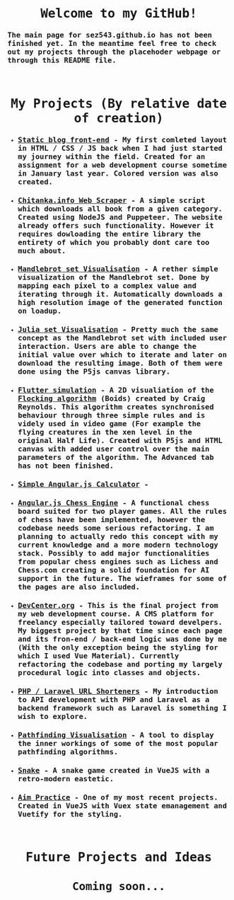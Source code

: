 <link ref="stylesheet" href="md_styles.css">
<div style="font-family: 'Fira Code', monospace; ">
<h1 style="text-align:center;"> Welcome to my GitHub!</h1>
<h3> The main page for sez543.github.io has not been finished yet. In the meantime feel free to check out my projects through the placehoder webpage or through this README file.</h3>
<br>
<h1 style="text-align:center;">My Projects (By relative date of creation)</h1>
<ul>
<li><h3><a href="sez543.github.io/blog">Static blog front-end</a> - My first comleted layout in HTML / CSS / JS back when I had just started my journey within the field. Created for an assignment for a web development course sometime in January last year. Colored version was also created.</h3></li>
<li><h3><a href="sez543.github.io/blog">Chitanka.info Web Scraper</a> - A simple script which downloads all book from a given category. Created using NodeJS and Puppeteer. The website already offers such functionality. However it requires dowloading the entire library the entirety of which you probably dont care too much about. </h3></li>
<li><h3><a href="sez543.github.io/blog">Mandlebrot set Visualisation</a> - A rether simple visualization of the Mandlebrot set. Done by mapping each pixel to a complex value and iterating through it. Automatically downloads a high resolution image of the generated function on loadup.</h3></li>
<li><h3><a href="sez543.github.io/julia-set-visualization">Julia set Visualisation</a> - Pretty much the same concept as the Mandlebrot set with included user interaction. Users are able to change the initial value over which to iterate and later on download the resulting image. Both of them were done using the P5js canvas library. </h3></li>
<li><h3><a href="sez543.github.io/flutter-simulation">Flutter simulation</a> - A 2D visualiation of the <a href="https://www.red3d.com/cwr/boids/">Flocking algorithm</a> (Boids) created by Craig Reynolds. This algorithm creates synchronised behaviour through three simple rules and is videly used in video game (For example the flying creatures in the xen level in the original Half Life). Created with P5js and HTML canvas with added user control over the main parameters of the algorithm. The Advanced tab has not been finished.</h3></li>
<li><h3><a href="sez543.github.io/blog">Simple Angular.js Calculator</a> - </h3></li>
<li><h3><a href="sez543.github.io/blog">Angular.js Chess Engine</a> - A functional chess board suited for two player games. All the rules of chess have been implemented, however the codebase needs some serious refactoring. I am planning to actually redo this concept with my current knowledge and a more modern technology stack. Possibly to add major functionalities from popular chess engines such as Lichess and Chess.com creating a solid foundation for AI support in the future. The wieframes for some of the pages are also included.</h3></li>
<li><h3><a href="sez543.github.io/blog">DevCenter.org</a> - This is the final project from my web development course. A CMS platform for freelancy especially tailored toward develpers. My biggest project by that time since each page and its fron-end / back-end logic was done by me (With the only exception being the styling for which I used Vue Material). Currently refactoring the codebase and porting my largely procedural logic into classes and objects.</h3></li>
<li><h3><a href="sez543.github.io/blog">PHP / Laravel URL Shorteners</a> - My introduction to API development with PHP and Laravel as a backend framework such as Laravel is something I wish to explore.</h3></li>
<li><h3><a href="sez543.github.io/blog">Pathfinding Visualisation</a> - A tool to display the inner workings of some of the most popular pathfinding algorithms. </h3></li>
<li><h3><a href="sez543.github.io/blog">Snake</a> - A snake game created in VueJS with a retro-modern eastetic.</h3></li>
<li><h3><a href="sez543.github.io/blog">Aim Practice</a> - One of my most recent projects. Created in VueJS with Vuex state emanagement and Vuetify for the styling. </h3></li>
</ul>
<br>
<h1 style="text-align:center;">Future Projects and Ideas</h1>
<h2 style="font-size:25px; text-align:center;">Coming soon... </h2>
</div>
